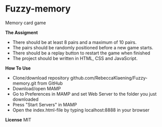 # Fuzzy-memory
Memory card game 

**The Assigment**

* There should be at least 8 pairs and a maximum of 10 pairs.
* The pairs should be randomly positioned before a new game starts.
* There should be a replay button to restart the game when finished
* The project should be written in HTML, CSS and JavaScript.


**How To Use**

* Clone/download repository github.com/RebeccaKlaening/Fuzzy-memory.git from GitHub
* Download/open MAMP
* Go to Preferences in MAMP and set Web Server to the folder you just downloaded
* Press "Start Servers" in MAMP
* Open the index.html-file by typing localhost:8888 in your browser


**License**
MIT 
